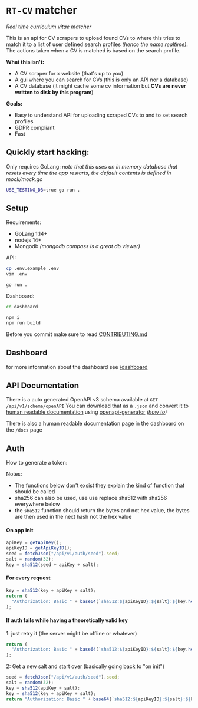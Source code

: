 # `RT-CV` matcher

_Real time curriculum vitae matcher_

This is an api for CV scrapers to upload found CVs to where this tries to match it to a list of user defined search profiles _(hence the name realtime)_. The actions taken when a CV is matched is based on the search profile.

**What this isn't:**

- A CV scraper for x website (that's up to you)
- A gui where you can search for CVs (this is only an API nor a database)
- A CV database (it might cache some cv information but **CVs are never written to disk by this program**)

**Goals:**

- Easy to understand API for uploading scraped CVs to and to set search profiles
- GDPR compliant
- Fast

## Quickly start hacking:

Only requires GoLang:
_note that this uses an in memory database that resets every time the app restarts, the default contents is defined in mock/mock.go_

```bash
USE_TESTING_DB=true go run .
```

## Setup

Requirements:

- GoLang 1.14+
- nodejs 14+
- Mongodb _(mongodb compass is a great db viewer)_

API:

```bash
cp .env.example .env
vim .env

go run .
```

Dashboard:

```bash
cd dashboard

npm i
npm run build
```

Before you commit make sure to read [CONTRIBUTING.md](/CONTRIBUTING.md)

## Dashboard

for more information about the dashboard see [/dashboard](/dashboard)

## API Documentation

There is a auto generated OpenAPI v3 schema available at `GET /api/v1/schema/openAPI`
You can download that as a `.json` and convert it to [human readable documentation](https://openapi-generator.tech/docs/generators#documentation-generators) using [openapi-generator](https://openapi-generator.tech) _([how to](https://stackoverflow.com/questions/59727169/how-to-generate-api-documentation-using-openapi-generator))_

There is also a human readable documentation page in the dashboard on the `/docs` page

## Auth

How to generate a token:

Notes:

- The functions below don't exsist they explain the kind of function that should be called
- sha256 can also be used, use use replace sha512 with sha256 everywhere below
- the `sha512` function should return the bytes and not hex value, the bytes are then used in the next hash not the hex value

#### On app init

```js
apiKey = getApiKey();
apiKeyID = getApiKeyID();
seed = fetchJson("/api/v1/auth/seed").seed;
salt = random(32);
key = sha512(seed + apiKey + salt);
```

#### For every request

```js
key = sha512(key + apiKey + salt);
return (
  "Authorization: Basic " + base64(`sha512:${apiKeyID}:${salt}:${key.hex()}`)
);
```

#### If auth fails while having a theoretically valid key

1: just retry it (the server might be offline or whatever)

```js
return (
  "Authorization: Basic " + base64(`sha512:${apiKeyID}:${salt}:${key.hex()}`)
);
```

2: Get a new salt and start over (basically going back to "on init")

```js
seed = fetchJson("/api/v1/auth/seed").seed;
salt = random(32);
key = sha512(apiKey + salt);
key = sha512(key + apiKey + salt);
return "Authorization: Basic " + base64(`sha512:${apiKeyID}:${salt}:${key}`);
```
